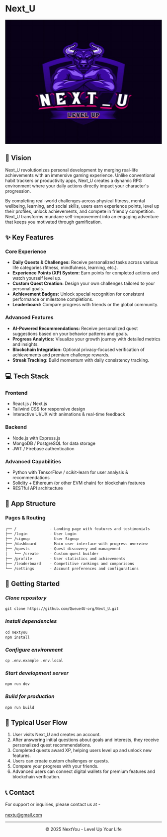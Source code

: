 # Next_U

<p align="center">
  <img src="./src//assets/Logo.png" alt="NextYou Logo" width="700" height="400"/>
</p>

## 🚀 Vision

Next_U revolutionizes personal development by merging real-life achievements with an immersive gaming experience. Unlike conventional habit trackers or productivity apps, Next_U creates a dynamic RPG environment where your daily actions directly impact your character's progression.

By completing real-world challenges across physical fitness, mental wellbeing, learning, and social skills, users earn experience points, level up their profiles, unlock achievements, and compete in friendly competition. Next_U transforms mundane self-improvement into an engaging adventure that keeps you motivated through gamification.

## ✨ Key Features

### Core Experience

- **Daily Quests & Challenges:** Receive personalized tasks across various life categories (fitness, mindfulness, learning, etc.).
- **Experience Points (XP) System:** Earn points for completed actions and watch yourself level up.
- **Custom Quest Creation:** Design your own challenges tailored to your personal goals.
- **Achievement Badges:** Unlock special recognition for consistent performance or milestone completions.
- **Leaderboard:** Compare progress with friends or the global community.

### Advanced Features

- **AI-Powered Recommendations:** Receive personalized quest suggestions based on your behavior patterns and goals.
- **Progress Analytics:** Visualize your growth journey with detailed metrics and insights.
- **Blockchain Integration:** Optional privacy-focused verification of achievements and premium challenge rewards.
- **Streak Tracking:** Build momentum with daily consistency tracking.

## 💻 Tech Stack
### Frontend

- React.js / Next.js
- Tailwind CSS for responsive design
- Interactive UI/UX with animations & real-time feedback

### Backend

- Node.js with Express.js
- MongoDB / PostgreSQL for data storage
- JWT / Firebase authentication

### Advanced Capabilities

- Python with TensorFlow / scikit-learn for user analysis & recommendations
- Solidity + Ethereum (or other EVM chain) for blockchain features
- RESTful API architecture

## 📱 App Structure
### Pages & Routing

```
┌── /               - Landing page with features and testimonials
├── /login          - User Login
├── /signup         - User Signup
├── /dashboard      - Main user interface with progress overview
├── /quests         - Quest discovery and management
│   └── /create     - Custom quest builder
├── /profile        - User statistics and achievements
├── /leaderboard    - Competitive rankings and comparisons
└── /settings       - Account preferences and configurations
```

## 🚦 Getting Started

### ***Clone repository*** <br>
```
git clone https://github.com/Queue4U-org/Next_U.git
```

### ***Install dependencies*** <br>
```
cd nextyou
npm install
```

### ***Configure environment*** <br>
```
cp .env.example .env.local
``` 

### ***Start development server*** <br>
```
npm run dev
```

### ***Build for production*** <br>
```
npm run build
```

## 🔄 Typical User Flow

1. User visits Next_U and creates an account.
2. After answering initial questions about goals and interests, they receive personalized quest recommendations.
3. Completed quests award XP, helping users level up and unlock new features.
4. Users can create custom challenges or quests.
5. Compare your progress with your friends.
6. Advanced users can connect digital wallets for premium features and blockchain verification.

## 📞 Contact
For support or inquiries, please contact us at - <br/></br>
nextu@gmail.com

<hr style="border-top: 0px solid #9CA3AF; width: 100%;" />
<p align="center">© 2025 NextYou - Level Up Your Life</p>



